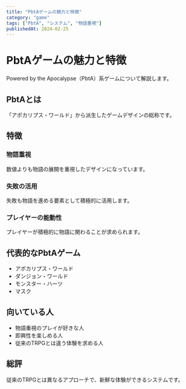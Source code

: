 ```yaml
---
title: "PbtAゲームの魅力と特徴"
category: "game"
tags: ["PbtA", "システム", "物語重視"]
publishedAt: 2024-02-25
---
```


# PbtAゲームの魅力と特徴

Powered by the Apocalypse（PbtA）系ゲームについて解説します。

## PbtAとは

「アポカリプス・ワールド」から派生したゲームデザインの総称です。

## 特徴

### 物語重視
数値よりも物語の展開を重視したデザインになっています。

### 失敗の活用
失敗も物語を進める要素として積極的に活用します。

### プレイヤーの能動性
プレイヤーが積極的に物語に関わることが求められます。

## 代表的なPbtAゲーム

- アポカリプス・ワールド
- ダンジョン・ワールド
- モンスター・ハーツ
- マスク

## 向いている人

- 物語重視のプレイが好きな人
- 即興性を楽しめる人
- 従来のTRPGとは違う体験を求める人

## 総評

従来のTRPGとは異なるアプローチで、新鮮な体験ができるシステムです。

